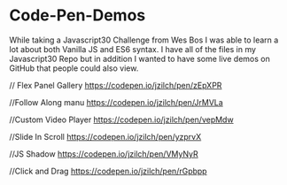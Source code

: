 # Code-Pen-Demos

While taking a Javascript30 Challenge from Wes Bos I was able to learn a lot about both Vanilla JS and ES6 syntax. I have all of the files in my Javascript30 Repo but in addition I wanted to have some live demos on GitHub that people could also view. 

// Flex Panel Gallery
https://codepen.io/jzilch/pen/zEpXPR


//Follow Along manu
https://codepen.io/jzilch/pen/JrMVLa


//Custom Video Player
https://codepen.io/jzilch/pen/vepMdw


//Slide In Scroll
https://codepen.io/jzilch/pen/yzprvX


//JS Shadow
https://codepen.io/jzilch/pen/VMyNyR


//Click and Drag
https://codepen.io/jzilch/pen/rGpbpp
